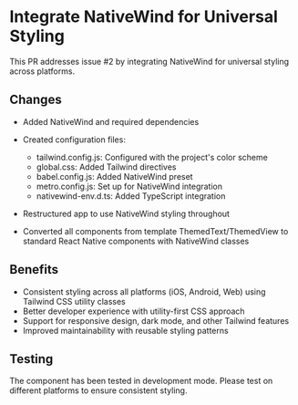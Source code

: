 # Integrate NativeWind for Universal Styling

This PR addresses issue #2 by integrating NativeWind for universal styling across platforms.

## Changes

- Added NativeWind and required dependencies
- Created configuration files:
  - tailwind.config.js: Configured with the project's color scheme
  - global.css: Added Tailwind directives
  - babel.config.js: Added NativeWind preset
  - metro.config.js: Set up for NativeWind integration
  - nativewind-env.d.ts: Added TypeScript integration

- Restructured app to use NativeWind styling throughout
- Converted all components from template ThemedText/ThemedView to standard React Native components with NativeWind classes

## Benefits

- Consistent styling across all platforms (iOS, Android, Web) using Tailwind CSS utility classes
- Better developer experience with utility-first CSS approach
- Support for responsive design, dark mode, and other Tailwind features
- Improved maintainability with reusable styling patterns

## Testing

The component has been tested in development mode. Please test on different platforms to ensure consistent styling.